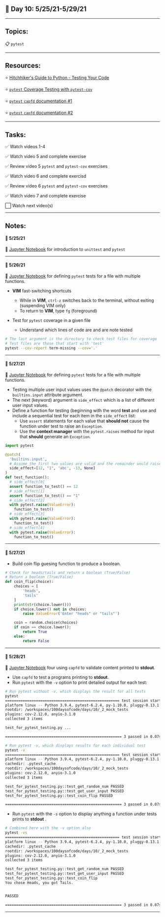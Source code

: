 ## :calendar: Day 10: 5/25/21-5/29/21

---

## Topics:

:clipboard: `pytest`

---

## Resources:

:star: [Hitchhiker's Guide to Python - Testing Your Code](https://docs.python-guide.org/writing/tests/)

:star: [`pytest` Coverage Testing with `pytest-cov`](https://pypi.org/project/pytest-cov/)

:star: [`pytest` `capfd` documentation #1](https://docs.pytest.org/en/6.2.x/capture.html)

:star: [`pytest` `capfd` documentation #2](https://docs.pytest.org/en/2.1.0/capture.html)

---

## Tasks:

:white_check_mark: Watch videos 1-4

:white_check_mark: Watch video 5 and complete exercise

:white_check_mark: Review video 5 `pytest` and `pytest-cov` exercises

:white_check_mark: Watch video 6 and complete exercisd

:white_check_mark: Review video 6 `pytest` and `pytest-cov` exercises

:white_check_mark: Watch video 7 and complete exercise

:white_large_square: Watch next video(s)

---

## Notes:

#### :notebook: 5/25/21

:telescope: [Jupyter Notebook](pytest.ipynb) for introduction to `unittest` and `pytest`



---

#### :notebook: 5/26/21

:telescope: [Jupyter Notebook](10a/pytest_2.ipynb) for defining `pytest` tests for a file with multiple functions.

* **VIM** fast-switching shortcuts
  * While in **VIM**, `ctrl-z` switches back to the terminal, without exiting (suspending VIM only)
  * To return to **VIM**, type `fg` (foreground)

* Test for `pytest` coverage in a given file
  * Understand which lines of code are and are note tested

```bash
# The last argument is the directory to check test files for coverage
# Test files are those that start with 'test'
pytest --cov-report term-missing --cov='.'
```



---

#### :notebook: 5/27/21

:telescope: [Jupyter Notebook](10a/pytest_2.ipynb) for defining `pytest` tests for a file with multiple functions.

- Testing multiple user input values uses the `@patch` decorator with the `builtins.input` attribute argument.
- The next (keyword) argument is `side_effect` which is a list of different user input values.
- Define a function for testing (beginning with the word **test** and use and include a sequential test for each item in the `side_effect` list:
  - Use `assert` statements for each value that **should not** cause the function under test to raise an `Exception`.
  - Use the **context manager** with the `pytest.raises` method for input that **should** generate an `Exception`.

```python
import pytest

@patch(
  'builtins.input',
  # Assume the first two values are valid and the remainder would raise a ValueError
  side_effect=[12, "1", 'abc', -13, None]
)
def test_function():
  # side_effect[0]
  assert function_to_test() == 12
  # side_effect[1]
  assert function_to_test() == "1"
  # side_effect[2]
  with pytest.raise(ValueError):
    function_to_test()
  # side_effect[3]
  with pytest.raise(ValueError):
    function_to_test()
  # side_effect[4]
  with pytest.raise(ValueError):
    function_to_test()

```



---

#### :notebook: 5/27/21

* Build coin flip guesing function to produce a boolean.

```python
# Check for heads/tails and return a boolean (True/False)
# Return a boolean (True/False)
def coin_flip(choice):
    choices = [
        'heads',
        'tails'
    ]
    print(str(choice.lower()))
    if choice.lower() not in choices:
        raise ValueError('Enter "heads" or "tails"')

    coin = random.choice(choices)
    if coin == choice.lower():
        return True
    else:
        return False
```



---

#### :notebook: 5/28/21

:telescope: [Jupyter Notebook](10a/pytest_2.ipynb) four using `capfd` to validate content printed to **stdout**.

* Use `capfd` to test a programs printing to **stdout**.
* Run `pytest` with the `-v` option to print detailed output for each test:

```bash
# Run pytest without -v, which displays the result for all tests
pytest
==================================================== test session starts ====================================================
platform linux -- Python 3.9.4, pytest-6.2.4, py-1.10.0, pluggy-0.13.1
rootdir: /workspaces/100daysofcode/days/10/_2_mock_tests
plugins: cov-2.12.0, anyio-3.1.0
collected 3 items                                                                                                           

test_for_pytest_testing.py ...                                                                                        [100%]

===================================================== 3 passed in 0.07s =====================================================

# Run pytest -v, which displays results for each individual test
pytest -v
==================================================== test session starts ====================================================
platform linux -- Python 3.9.4, pytest-6.2.4, py-1.10.0, pluggy-0.13.1 -- /usr/local/bin/python
cachedir: .pytest_cache
rootdir: /workspaces/100daysofcode/days/10/_2_mock_tests
plugins: cov-2.12.0, anyio-3.1.0
collected 3 items                                                                                                           

test_for_pytest_testing.py::test_get_random_num PASSED                                                                [ 33%]
test_for_pytest_testing.py::test_get_user_input PASSED                                                                [ 66%]
test_for_pytest_testing.py::test_coin_flip PASSED                                                                     [100%]

===================================================== 3 passed in 0.07s =====================================================

```



- Run `pytest` with the `-s` option to display anything a function under tests prints to **stdout** .

```bash
# Combined here with the -v option also
pytest -vs
==================================================== test session starts ====================================================
platform linux -- Python 3.9.4, pytest-6.2.4, py-1.10.0, pluggy-0.13.1 -- /usr/local/bin/python
cachedir: .pytest_cache
rootdir: /workspaces/100daysofcode/days/10/_2_mock_tests
plugins: cov-2.12.0, anyio-3.1.0
collected 3 items                                                                                                           

test_for_pytest_testing.py::test_get_random_num PASSED
test_for_pytest_testing.py::test_get_user_input PASSED
test_for_pytest_testing.py::test_coin_flip 
You chose Heads, you got Tails.


PASSED

===================================================== 3 passed in 0.07s =====================================================
```



---

